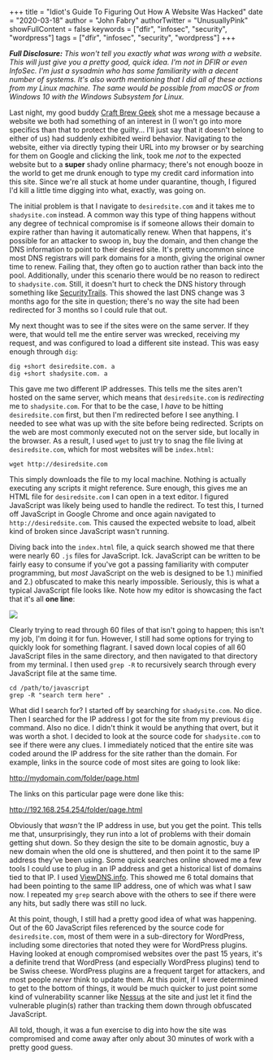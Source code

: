 +++
title = "Idiot's Guide To Figuring Out How A Website Was Hacked"
date = "2020-03-18"
author = "John Fabry"
authorTwitter = "UnusuallyPink"
showFullContent = false
keywords = ["dfir", "infosec", "security", "wordpress"]
tags = ["dfir", "infosec", "security", "wordpress"]
+++

**_Full Disclosure:_** _This won't tell you exactly what was wrong with a website. This will just give you a pretty good, quick idea. I'm not in DFIR or even InfoSec. I'm just a sysadmin who has some familiarity with a decent number of systems. It's also worth mentioning that I did all of these actions from my Linux machine. The same would be possible from macOS or from Windows 10 with the Windows Subsystem for Linux._

Last night, my good buddy [Craft Brew Geek](https://www.instagram.com/craftbrewgeek/) shot me a message because a website we both had something of an interest in (I won't go into more specifics than that to protect the guilty... I'll just say that it doesn't belong to either of us) had suddenly exhibited weird behavior. Navigating to the website, either via directly typing their URL into my browser or by searching for them on Google and clicking the link, took me _not_ to the expected website but to a **super** shady online pharmacy; there's not enough booze in the world to get me drunk enough to type my credit card information into this site. Since we're all stuck at home under quarantine, though, I figured I'd kill a little time digging into what, exactly, was going on.

The initial problem is that I navigate to `desiredsite.com` and it takes me to `shadysite.com` instead. A common way this type of thing happens without any degree of technical compromise is if someone allows their domain to expire rather than having it automatically renew. When that happens, it's possible for an attacker to swoop in, buy the domain, and then change the DNS information to point to their desired site. It's pretty uncommon since most DNS registrars will park domains for a month, giving the original owner time to renew. Failing that, they often go to auction rather than back into the pool. Additionally, under this scenario there would be no reason to redirect to `shadysite.com`. Still, it doesn't hurt to check the DNS history through something like [SecurityTrails](https://securitytrails.com/). This showed the last DNS change was 3 months ago for the site in question; there's no way the site had been redirected for 3 months so I could rule that out.

My next thought was to see if the sites were on the same server. If they were, that would tell me the entire server was wrecked, receiving my request, and was configured to load a different site instead. This was easy enough through `dig`:

```shell
dig +short desiredsite.com. a
dig +short shadysite.com. a
```

This gave me two different IP addresses. This tells me the sites aren't hosted on the same server, which means that `desiredsite.com` is _redirecting_ me to `shadysite.com`. For that to be the case, I _have_ to be hitting `desiredsite.com` first, but then I'm redirected before I see anything. I needed to see what was up with the site before being redirected. Scripts on the web are most commonly executed not on the server side, but locally in the browser. As a result, I used `wget` to just try to snag the file living at `desiredsite.com`, which for most websites will be `index.html`:

```shell
wget http://desiredsite.com
```

This simply downloads the file to my local machine. Nothing is actually executing any scripts it might reference. Sure enough, this gives me an HTML file for `desiredsite.com` I can open in a text editor. I figured JavaScript was likely being used to handle the redirect. To test this, I turned off JavaScript in Google Chrome and once again navigated to `http://desiredsite.com`. This caused the expected website to load, albeit kind of broken since JavaScript wasn't running.

Diving back into the `index.html` file, a quick search showed me that there were nearly 60 `.js` files for JavaScript. Ick. JavaScript can be written to be fairly easy to consume if you've got a passing familiarity with computer programming, but _most_ JavaScript on the web is designed to be 1.) minified and 2.) obfuscated to make this nearly impossible. Seriously, this is what a typical JavaScript file looks like. Note how my editor is showcasing the fact that it's all **one line**:

![](images/IdiotsGuideToFiguringOutHowAWebsiteWasHacked_gross.png)

Clearly trying to read through 60 files of that isn't going to happen; this isn't my job, I'm doing it for fun. However, I still had some options for trying to quickly look for something flagrant. I saved down local copies of all 60 JavaScript files in the same directory, and then navigated to that directory from my terminal. I then used `grep -R` to recursively search through every JavaScript file at the same time.

```shell
cd /path/to/javascript
grep -R "search term here" .
```

What did I search for? I started off by searching for `shadysite.com`. No dice. Then I searched for the IP address I got for the site from my previous `dig` command. Also no dice. I didn't think it would be anything that overt, but it was worth a shot. I decided to look at the source code for `shadysite.com` to see if there were any clues. I immediately noticed that the entire site was coded around the IP address for the site rather than the domain. For example, links in the source code of most sites are going to look like:

http://mydomain.com/folder/page.html

The links on this particular page were done like this:

http://192.168.254.254/folder/page.html

Obviously that _wasn't_ the IP address in use, but you get the point. This tells me that, unsurprisingly, they run into a lot of problems with their domain getting shut down. So they design the site to be domain agnostic, buy a new domain when the old one is shuttered, and then point it to the same IP address they've been using. Some quick searches online showed me a few tools I could use to plug in an IP address and get a historical list of domains tied to that IP. I used [ViewDNS.info](https://viewdns.info/reverseip/). This showed me 6 total domains that had been pointing to the same IIP address, one of which was what I saw now. I repeated my `grep` search above with the others to see if there were any hits, but sadly there was still no luck.

At this point, though, I still had a pretty good idea of what was happening. Out of the 60 JavaScript files referenced by the source code for `desiredsite.com`, most of them were in a sub-directory for WordPress, including some directories that noted they were for WordPress plugins. Having looked at enough compromised websites over the past 15 years, it's a definite trend that WordPress (and especially WordPress plugins) tend to be Swiss cheese. WordPress plugins are a frequent target for attackers, and most people _never_ think to update them. At this point, if I were determined to get to the bottom of things, it would be much quicker to just point some kind of vulnerability scanner like [Nessus](https://www.tenable.com/products/nessus/nessus-professional) at the site and just let it find the vulnerable plugin(s) rather than tracking them down through obfuscated JavaScript.

All told, though, it was a fun exercise to dig into how the site was compromised and come away after only about 30 minutes of work with a pretty good guess.
